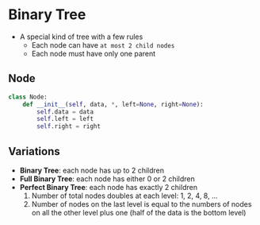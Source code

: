 # Binary Tree

- A special kind of tree with a few rules
  - Each node can have `at most 2 child nodes`
  - Each node must have only one parent

## Node

```python
class Node:
    def __init__(self, data, *, left=None, right=None):
        self.data = data
        self.left = left
        self.right = right
```

## Variations

- **Binary Tree**: each node has up to 2 children
- **Full Binary Tree**: each node has either 0 or 2 children
- **Perfect Binary Tree**: each node has exactly 2 children
  1. Number of total nodes doubles at each level: 1, 2, 4, 8, ...
  1. Number of nodes on the last level is equal to the numbers of nodes on all the other level plus one (half of the data is the bottom level)
